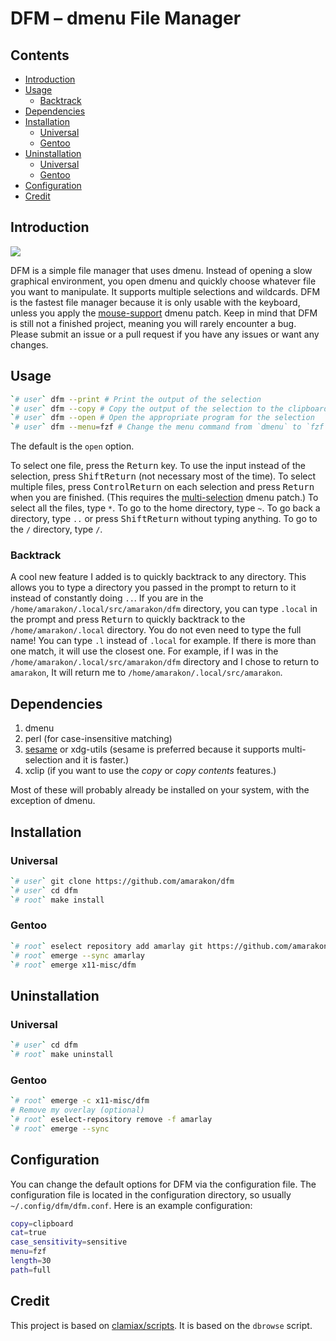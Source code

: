 DFM – dmenu File Manager
================

## Contents

-   <a href="#introduction" id="toc-introduction">Introduction</a>
-   <a href="#usage" id="toc-usage">Usage</a>
    -   <a href="#backtrack" id="toc-backtrack">Backtrack</a>
-   <a href="#dependencies" id="toc-dependencies">Dependencies</a>
-   <a href="#installation" id="toc-installation">Installation</a>
    -   <a href="#universal" id="toc-universal">Universal</a>
    -   <a href="#gentoo" id="toc-gentoo">Gentoo</a>
-   <a href="#uninstallation" id="toc-uninstallation">Uninstallation</a>
    -   <a href="#universal-1" id="toc-universal-1">Universal</a>
    -   <a href="#gentoo-1" id="toc-gentoo-1">Gentoo</a>
-   <a href="#configuration" id="toc-configuration">Configuration</a>
-   <a href="#credit" id="toc-credit">Credit</a>

## Introduction

![](preview.gif)

DFM is a simple file manager that uses dmenu. Instead of opening a slow
graphical environment, you open dmenu and quickly choose whatever file
you want to manipulate. It supports multiple selections and wildcards.
DFM is the fastest file manager because it is only usable with the
keyboard, unless you apply the
[mouse-support](https://tools.suckless.org/dmenu/patches/mouse-support/)
dmenu patch. Keep in mind that DFM is still not a finished project,
meaning you will rarely encounter a bug. Please submit an issue or a
pull request if you have any issues or want any changes.

## Usage

``` sh
`# user` dfm --print # Print the output of the selection
`# user` dfm --copy # Copy the output of the selection to the clipboard
`# user` dfm --open # Open the appropriate program for the selection
`# user` dfm --menu=fzf # Change the menu command from `dmenu` to `fzf`
```

The default is the `open` option.

To select one file, press the <kbd>Return</kbd> key. To use the input
instead of the selection, press <kbd>Shift</kbd><kbd>Return</kbd> (not
necessary most of the time). To select multiple files, press
<kbd>Control</kbd><kbd>Return</kbd> on each selection and press
<kbd>Return</kbd> when you are finished. (This requires the
[multi-selection](https://tools.suckless.org/dmenu/patches/multi-selection/)
dmenu patch.) To select all the files, type `*`. To go to the home
directory, type `~`. To go back a directory, type `..` or press
<kbd>Shift</kbd><kbd>Return</kbd> without typing anything. To go to the
`/` directory, type `/`.

### Backtrack

A cool new feature I added is to quickly backtrack to any directory.
This allows you to type a directory you passed in the prompt to return
to it instead of constantly doing `..`. If you are in the
`/home/amarakon/.local/src/amarakon/dfm` directory, you can type
`.local` in the prompt and press <kbd>Return</kbd> to quickly backtrack
to the `/home/amarakon/.local` directory. You do not even need to type
the full name! You can type `.l` instead of `.local` for example. If
there is more than one match, it will use the closest one. For example,
if I was in the `/home/amarakon/.local/src/amarakon/dfm` directory and I
chose to return to `amarakon`, It will return me to
`/home/amarakon/.local/src/amarakon`.

## Dependencies

1.  dmenu
2.  perl (for case-insensitive matching)
3.  [sesame](https://github.com/green7ea/sesame) or xdg-utils (sesame is
    preferred because it supports multi-selection and it is faster.)
4.  xclip (if you want to use the *copy* or *copy contents* features.)

Most of these will probably already be installed on your system, with
the exception of dmenu.

## Installation

### Universal

``` sh
`# user` git clone https://github.com/amarakon/dfm
`# user` cd dfm
`# root` make install
```

### Gentoo

``` sh
`# root` eselect repository add amarlay git https://github.com/amarakon/amarlay
`# root` emerge --sync amarlay
`# root` emerge x11-misc/dfm
```

## Uninstallation

### Universal

``` sh
`# user` cd dfm
`# root` make uninstall
```

### Gentoo

``` sh
`# root` emerge -c x11-misc/dfm
# Remove my overlay (optional)
`# root` eselect-repository remove -f amarlay
`# root` emerge --sync
```

## Configuration

You can change the default options for DFM via the configuration file.
The configuration file is located in the configuration directory, so
usually `~/.config/dfm/dfm.conf`. Here is an example configuration:

``` sh
copy=clipboard
cat=true
case_sensitivity=sensitive
menu=fzf
length=30
path=full
```

## Credit

This project is based on
[clamiax/scripts](https://github.com/clamiax/scripts). It is based on
the `dbrowse` script.
